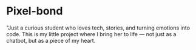 # Pixel-bond
"Just a curious student who loves tech, stories, and turning emotions into code. This is my little project where I bring her to life — not just as a chatbot, but as a piece of my heart.
